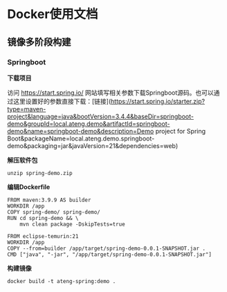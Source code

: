 # Docker使用文档



## 镜像多阶段构建

### Springboot

**下载项目**

访问 https://start.spring.io/ 网站填写相关参数下载Springboot源码。也可以通过这里设置好的参数直接下载：[链接](https://start.spring.io/starter.zip?type=maven-project&language=java&bootVersion=3.4.4&baseDir=springboot-demo&groupId=local.ateng.demo&artifactId=springboot-demo&name=springboot-demo&description=Demo project for Spring Boot&packageName=local.ateng.demo.springboot-demo&packaging=jar&javaVersion=21&dependencies=web)

**解压软件包**

```
unzip spring-demo.zip
```

**编辑Dockerfile**

```
FROM maven:3.9.9 AS builder
WORKDIR /app
COPY spring-demo/ spring-demo/
RUN cd spring-demo && \
    mvn clean package -DskipTests=true

FROM eclipse-temurin:21
WORKDIR /app
COPY --from=builder /app/target/spring-demo-0.0.1-SNAPSHOT.jar .
CMD ["java", "-jar", "/app/target/spring-demo-0.0.1-SNAPSHOT.jar"]
```

**构建镜像**

```
docker build -t ateng-spring:demo .
```

